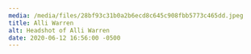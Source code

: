 ```yaml
---
media: /media/files/28bf93c31b0a2b6ecd8c645c908fbb5773c465dd.jpeg
title: Alli Warren
alt: Headshot of Alli Warren
date: 2020-06-12 16:56:00 -0500
---
```

